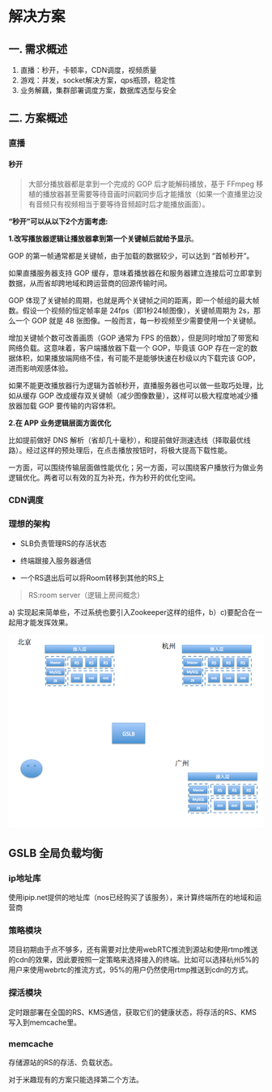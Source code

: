 # 解决方案

## 一. 需求概述
1. 直播：秒开，卡顿率，CDN调度，视频质量
2. 游戏：并发，socket解决方案，qps瓶颈，稳定性
3. 业务解藕，集群部署调度方案，数据库选型与安全

## 二. 方案概述

### 直播
#### 秒开
>大部分播放器都是拿到一个完成的 GOP 后才能解码播放，基于 FFmpeg 移植的播放器甚至需要等待音画时间戳同步后才能播放（如果一个直播里边没有音频只有视频相当于要等待音频超时后才能播放画面）。

**“秒开”可以从以下2个方面考虑:**

**1.改写播放器逻辑让播放器拿到第一个关键帧后就给予显示**。

GOP 的第一帧通常都是关键帧，由于加载的数据较少，可以达到 “首帧秒开”。

如果直播服务器支持 GOP 缓存，意味着播放器在和服务器建立连接后可立即拿到数据，从而省却跨地域和跨运营商的回源传输时间。

GOP 体现了关键帧的周期，也就是两个关键帧之间的距离，即一个帧组的最大帧数。假设一个视频的恒定帧率是 24fps（即1秒24帧图像），关键帧周期为 2s，那么一个 GOP 就是 48 张图像。一般而言，每一秒视频至少需要使用一个关键帧。

增加关键帧个数可改善画质（GOP 通常为 FPS 的倍数），但是同时增加了带宽和网络负载。这意味着，客户端播放器下载一个 GOP，毕竟该 GOP 存在一定的数据体积，如果播放端网络不佳，有可能不是能够快速在秒级以内下载完该 GOP，进而影响观感体验。

如果不能更改播放器行为逻辑为首帧秒开，直播服务器也可以做一些取巧处理，比如从缓存 GOP 改成缓存双关键帧（减少图像数量），这样可以极大程度地减少播放器加载 GOP 要传输的内容体积。

**2.在 APP 业务逻辑层面方面优化**

比如提前做好 DNS 解析（省却几十毫秒），和提前做好测速选线（择取最优线路）。经过这样的预处理后，在点击播放按钮时，将极大提高下载性能。

一方面，可以围绕传输层面做性能优化；另一方面，可以围绕客户播放行为做业务逻辑优化。两者可以有效的互为补充，作为秒开的优化空间。


### CDN调度
### 理想的架构

* SLB负责管理RS的存活状态

* 终端跟接入服务器通信 

* 一个RS退出后可以将Room转移到其他的RS上
>RS:room server（逻辑上房间概念）

a) 实现起来简单些，不过系统也要引入Zookeeper这样的组件，b）c)要配合在一起用才能发挥效果。


 ![img](img/dawn_future.png)

## GSLB 全局负载均衡

### ip地址库

使用ipip.net提供的地址库（nos已经购买了该服务），来计算终端所在的地域和运营商

### 策略模块

项目初期由于点不够多，还有需要对比使用webRTC推流到源站和使用rtmp推送的cdn的效果，因此要按照一定策略来选择接入的终端。比如可以选择杭州5%的用户来使用webrtc的推流方式，95%的用户仍然使用rtmp推送到cdn的方式。

### 探活模块

定时跟部署在全国的RS、KMS通信，获取它们的健康状态，将存活的RS、KMS写入到memcache里。

### memcache

存储源站的RS的存活、负载状态。


对于米趣现有的方案只能选择第二个方法。